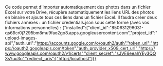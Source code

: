 Ce code permet d'importer automatiquement des photos dans un fichier Excel sur votre Drive, récupère automatiquement les liens URL des photos en binaire et ajoute tous ces liens dans un fichier Excel. Il faudra créer deux fichiers annexes : un fichier credentials.json sous cette forme (avec vos informations personnelles) :
{"installed":{"client_id":"850631296031-qs69cr0j7295bm8mu9fao2go8.apps.googleusercontent.com","project_id":"upload-images-api","auth_uri":"https://accounts.google.com/o/oauth2/auth","token_uri":"https://oauth2.googleapis.com/token","auth_provider_x509_cert_url":"https://www.googleapis.com/oauth2/v1/certs","client_secret":"sJVE6eeahYEy3QQ3sYuu3o","redirect_uris":["http://localhost"]}}

